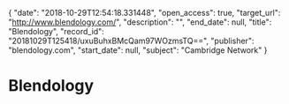 {
  "date": "2018-10-29T12:54:18.331448", 
  "open_access": true, 
  "target_url": "http://www.blendology.com/", 
  "description": "", 
  "end_date": null, 
  "title": "Blendology", 
  "record_id": "20181029T125418/uxuBuhxBMcQam97WOzmsTQ==", 
  "publisher": "blendology.com", 
  "start_date": null, 
  "subject": "Cambridge Network"
}

# Blendology

